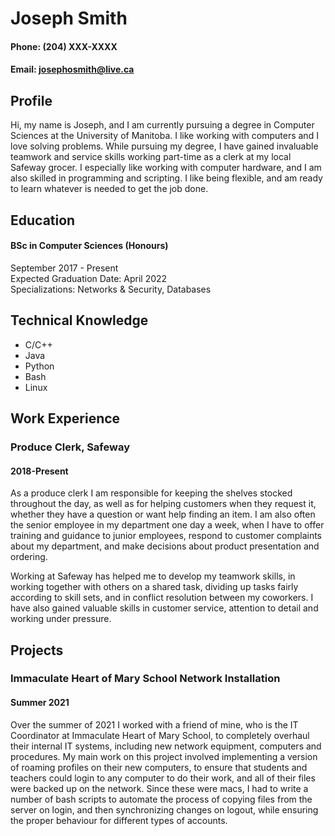 # Joseph Smith
#### Phone: (204) XXX-XXXX
#### Email: josephosmith@live.ca

## Profile

Hi, my name is Joseph, and I am currently pursuing a degree in Computer Sciences at the University of Manitoba. I like working with computers and I love solving problems. While pursuing my degree, I have gained invaluable teamwork and service skills working part-time as a clerk at my local Safeway grocer. I especially like working with computer hardware, and I am also skilled in programming and scripting. I like being flexible, and am ready to learn whatever is needed to get the job done.

## Education

#### BSc in Computer Sciences (Honours)

September 2017 - Present  
Expected Graduation Date: April 2022  
Specializations: Networks & Security, Databases  


## Technical Knowledge

- C/C++
- Java
- Python
- Bash
- Linux

## Work Experience

### Produce Clerk, Safeway
#### 2018-Present

As a produce clerk I am responsible for keeping the shelves stocked throughout the day, as well as for helping customers when they request it, whether they have a question or want help finding an item. I am also often the senior employee in my department one day a week, when I have to offer training and guidance to junior employees, respond to customer complaints about my department, and make decisions about product presentation and ordering. 

Working at Safeway has helped me to develop my teamwork skills, in working together with others on a shared task, dividing up tasks fairly according to skill sets, and in conflict resolution between my coworkers. I have also gained valuable skills in customer service, attention to detail and working under pressure.

## Projects

### Immaculate Heart of Mary School Network Installation
#### Summer 2021

Over the summer of 2021 I worked with a friend of mine, who is the IT Coordinator at Immaculate Heart of Mary School, to completely overhaul their internal IT systems, including new network equipment, computers and procedures. My main work on this project involved implementing a version of roaming profiles on their new computers, to ensure that students and teachers could login to any computer to do their work, and all of their files were backed up on the network. Since these were macs, I had to write a number of bash scripts to automate the process of copying files from the server on login, and then synchronizing changes on logout, while ensuring the proper behaviour for different types of accounts.